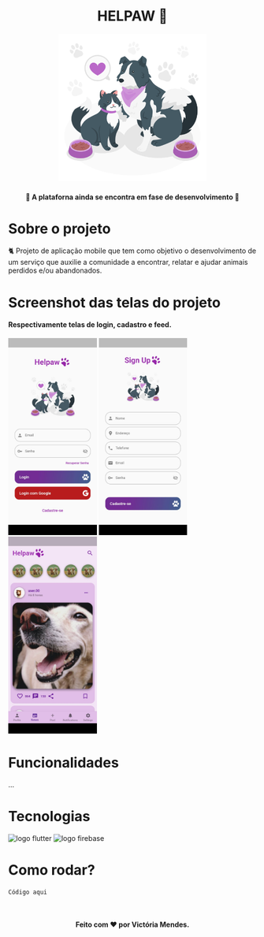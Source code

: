 <h1 align="center">
  HELPAW 🐾
</h1>

<div align="center">
  <img width="300" src="/images/github_images/principal_github.png" alt="logo helpaw"/>
</div>

<h4 align="center">
 🚧 A plataforna ainda se encontra em fase de desenvolvimento 🚧
</h4>

# Sobre o projeto
🐈 Projeto de aplicação mobile que tem como objetivo o desenvolvimento de um serviço que auxilie a comunidade a encontrar, relatar e ajudar animais perdidos e/ou abandonados.

# Screenshot das telas do projeto
<div>
  <h4>Respectivamente telas de login, cadastro e feed.</h4>
  <img height="400" src="/images/github_images/login_page.jpeg"/>
  <img height="400" src="/images/github_images/register_page.jpeg"/>
  <img height="400" src="/images/github_images/feed_page.jpeg/">
</div>

# Funcionalidades
...

# Tecnologias
<p display="inline-block">
  <img width="50" src="https://play-lh.googleusercontent.com/eki1dtAr9RJ0yCIr21NdUkeUNzJCDv2roDIC57Byqt-dnVv-lqRkHTlGI0xtaD_SVfE=s256-rw" alt="logo flutter"/>
  <img width="50" src="https://firebaseopensource.com/logo-small.png" alt="logo firebase"/>
</p>

# Como rodar?
```
Código aqui
```
</br>
<h4 align="center">
   Feito com ❤️ por Victória Mendes.
</h4>

